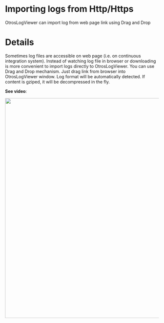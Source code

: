 # Importing logs from Http/Https #

OtrosLogViewer can import log from web page link using Drag and Drop

# Details #

Sometimes log files are accessible on web page (i.e. on continuous integration system). Instead of watching log file in browser or downloading is more convenient to import logs directly to OtrosLogViewer. You can use Drag and Drop mechanism. Just drag link from browser into OtrosLogViewer window. Log format will be automatically detected. If content is gziped, it will be decompressed in the fly.

**See video**:

<a href='http://www.youtube.com/watch?feature=player_embedded&v=eIkdFYX79gc' target='_blank'><img src='http://img.youtube.com/vi/eIkdFYX79gc/0.jpg' width='1280' height=720 /></a>



